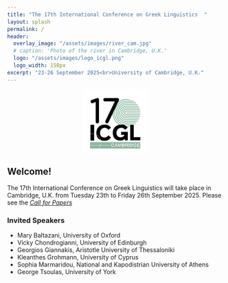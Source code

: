 ```yaml
---
title: "The 17th International Conference on Greek Linguistics  "
layout: splash
permalink: /
header:
  overlay_image: "/assets/images/river_cam.jpg"
  # caption: 'Photo of the river in Cambridge, U.K.'
  logo: "/assets/images/logo_icgl.png"
  logo_width: 150px
excerpt: "23-26 September 2025<br>University of Cambridge, U.K."
---
```

<img src="/assets/images/logo_icgl.png" alt="Conference Logo" style="display: block; margin: 0 auto; width: 150px; height: auto;">

## Welcome!

The 17th International Conference on Greek Linguistics will take place in Cambridge, U.K. from Tuesday 23th to Friday 26th September 2025.
Please see the _[Call for Papers](/en_cfp/)_


### Invited Speakers

* Mary Baltazani, University of Oxford
* Vicky Chondrogianni, University of Edinburgh
* Georgios Giannakis, Aristotle University of Thessaloniki
* Kleanthes Grohmann, University of Cyprus
* Sophia Marmaridou, National and Kapodistrian University of Athens
* George Tsoulas, University of York
